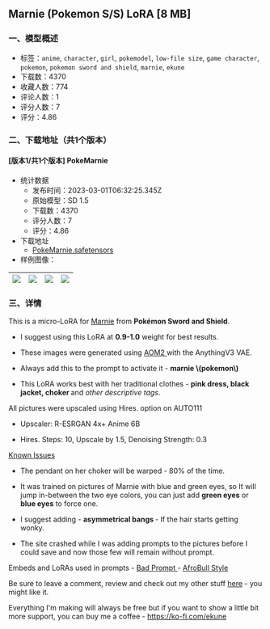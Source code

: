## Marnie (Pokemon S/S) LoRA [8 MB]
### 一、模型概述

- 标签：`anime`, `character`, `girl`, `pokemodel`, `low-file size`, `game character`, `pokemon`, `pokemon sword and shield`, `marnie`, `ekune`
- 下载数：4370
- 收藏人数：774
- 评论人数：1
- 评分人数：7
- 评分：4.86

### 二、下载地址（共1个版本）

#### [版本1/共1个版本] PokeMarnie

- 统计数据
  - 发布时间：2023-03-01T06:32:25.345Z
  - 原始模型：SD 1.5
  - 下载数：4370
  - 评分人数：7
  - 评分：4.86
- 下载地址
  - [PokeMarnie.safetensors](https://civitai.com/api/download/models/13792)
- 样例图像：

| <img src="https://image.civitai.com/xG1nkqKTMzGDvpLrqFT7WA/a40ae645-c536-4bf6-e848-76cae3f6d200/width=450/133642.jpeg" /> | <img src="https://image.civitai.com/xG1nkqKTMzGDvpLrqFT7WA/5168b937-bc20-4431-1c1b-e89594562300/width=450/133641.jpeg" /> | <img src="https://image.civitai.com/xG1nkqKTMzGDvpLrqFT7WA/394d838b-3022-4cb5-3463-f1dc781c4800/width=450/133774.jpeg" /> | <img src="https://image.civitai.com/xG1nkqKTMzGDvpLrqFT7WA/4825a0cb-a7d0-42d1-c3bd-8f433e804200/width=450/133773.jpeg" /> |
| ---- | ---- | ---- | ---- |


### 三、详情
<p>This is a micro-LoRA for <u>Marnie</u> from <strong>Pokémon Sword and Shield</strong>.</p><ul><li><p>I suggest using this LoRA at <strong>0.9-1.0</strong> weight for best results.</p></li><li><p>These images were generated using <a target="_blank" rel="ugc" href="https://huggingface.co/WarriorMama777/OrangeMixs/tree/main/Models/AbyssOrangeMix2">AOM2 </a>with the AnythingV3 VAE.</p></li><li><p>Always add this to the prompt to activate it - <strong>marnie \(pokemon\)</strong></p></li><li><p>This LoRA works best with her traditional clothes - <strong>pink dress, black jacket, choker </strong>and <em>other descriptive tags</em>.</p></li></ul><p></p><p>All pictures were upscaled using Hires. option on AUTO111</p><ul><li><p>Upscaler: R-ESRGAN 4x+ Anime 6B</p></li><li><p>Hires. Steps: 10, Upscale by 1.5, Denoising Strength: 0.3</p></li></ul><p></p><p><u>Known Issues</u></p><ul><li><p>The pendant on her choker will be warped - 80% of the time.</p></li><li><p>It was trained on pictures of Marnie with blue and green eyes, so It will jump in-between the two eye colors, you can just add <strong>green eyes</strong> or <strong>blue eyes</strong> to force one.</p></li><li><p>I suggest adding - <strong>asymmetrical bangs </strong>- If the hair starts getting wonky.</p></li><li><p>The site crashed while I was adding prompts to the pictures before I could save and now those few will remain without prompt.</p></li></ul><p></p><p>Embeds and LoRAs used in prompts - <a target="_blank" rel="ugc" href="https://huggingface.co/datasets/Nerfgun3/bad_prompt">Bad Prompt </a>- <a target="_blank" rel="ugc" href="https://civitai.com/models/6285/afrobull-style-lora">AfroBull Style</a></p><p>Be sure to leave a comment, review and check out my other stuff <a target="_blank" rel="ugc" href="https://civitai.com/user/ekune">here</a> - you might like it.</p><p>Everything I'm making will always be free but if you want to show a little bit more support, you can buy me a coffee - <a target="_blank" rel="ugc" href="https://ko-fi.com/ekune">https://ko-fi.com/ekune</a></p>